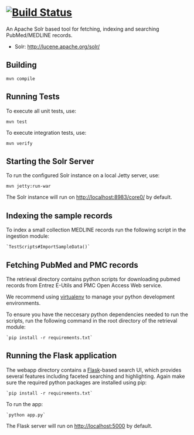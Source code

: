 [![Build Status](https://travis-ci.org/apurdy/solr-project.svg?branch=master)](https://travis-ci.org/apurdy/solr-project)
=========

An Apache Solr based tool for fetching, indexing and searching PubMed/MEDLINE records. 
* Solr: http://lucene.apache.org/solr/

Building
---------

    mvn compile

Running Tests
-------------
To execute all unit tests, use:

    mvn test

To execute integration tests, use:

    mvn verify

Starting the Solr Server
-------------
To run the configured Solr instance on a local Jetty server, use:

    mvn jetty:run-war

The Solr instance will run on [http://localhost:8983/core0/](http://localhost:8983/core0/) by default.

Indexing the sample records
-------------
To index a small collection MEDLINE records run the following script in the ingestion module:

    `TestScripts#ImportSampleData()`

Fetching PubMed and PMC records
-------------
The retrieval directory contains python scripts for downloading pubmed records from Entrez E-Utils and PMC Open Access Web service. 

We recommend using [virtualenv](http://docs.python-guide.org/en/latest/dev/virtualenvs/) to manage your python development environments. 

To ensure you have the neccesary python dependencies needed to run the scripts, run the following command in the root directory of the retrieval module:

    `pip install -r requirements.txt`

Running the Flask application
-------------
The webapp directory contains a [Flask](http://flask.pocoo.org/)-based search UI, which provides several features including faceted searching and highlighting. Again make sure the required python packages are installed using pip:

    `pip install -r requirements.txt`

To run the app:

    `python app.py`

The Flask server will run on [http://localhost:5000](http://localhost:5000) by default.
